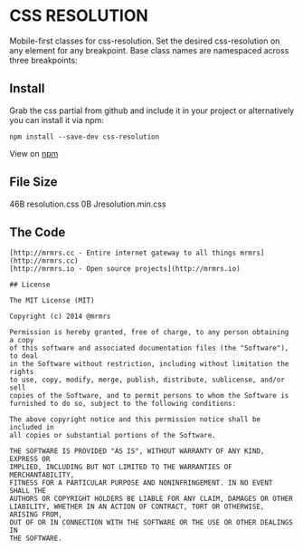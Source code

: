 # CSS RESOLUTION

  Mobile-first classes for css-resolution.
  Set the desired css-resolution on any element for any breakpoint.
  Base class names are namespaced across three breakpoints:


## Install
Grab the css partial from github and include it in your project or alternatively
you can install it via npm:
```
npm install --save-dev css-resolution
```
View on [npm](https://www.npmjs.org/package/css-resolution)


## File Size

46B resolution.css
0B Jresolution.min.css

## The Code
```
[http://mrmrs.cc - Entire internet gateway to all things mrmrs](http://mrmrs.cc)
[http://mrmrs.io - Open source projects](http://mrmrs.io)

## License

The MIT License (MIT)

Copyright (c) 2014 @mrmrs

Permission is hereby granted, free of charge, to any person obtaining a copy
of this software and associated documentation files (the "Software"), to deal
in the Software without restriction, including without limitation the rights
to use, copy, modify, merge, publish, distribute, sublicense, and/or sell
copies of the Software, and to permit persons to whom the Software is
furnished to do so, subject to the following conditions:

The above copyright notice and this permission notice shall be included in
all copies or substantial portions of the Software.

THE SOFTWARE IS PROVIDED "AS IS", WITHOUT WARRANTY OF ANY KIND, EXPRESS OR
IMPLIED, INCLUDING BUT NOT LIMITED TO THE WARRANTIES OF MERCHANTABILITY,
FITNESS FOR A PARTICULAR PURPOSE AND NONINFRINGEMENT. IN NO EVENT SHALL THE
AUTHORS OR COPYRIGHT HOLDERS BE LIABLE FOR ANY CLAIM, DAMAGES OR OTHER
LIABILITY, WHETHER IN AN ACTION OF CONTRACT, TORT OR OTHERWISE, ARISING FROM,
OUT OF OR IN CONNECTION WITH THE SOFTWARE OR THE USE OR OTHER DEALINGS IN
THE SOFTWARE.

